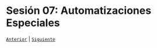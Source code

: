 # Sesión 07: Automatizaciones Especiales

[`Anterior`](../Session-06/Readme.md) | [`Siguiente`](../Session-08/Readme.md)